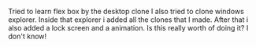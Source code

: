 Tried to learn flex box by the desktop clone 
I also tried to clone windows explorer.
Inside that explorer i added all the clones that I made.
After that i also added a lock screen and a animation.
Is this really worth of doing it? I don't know!
